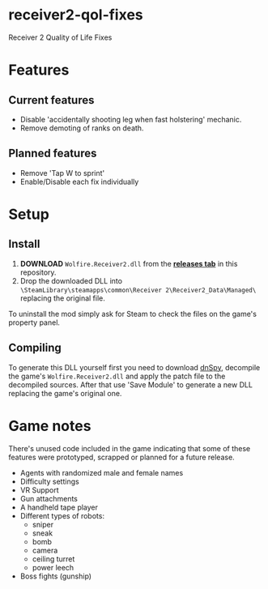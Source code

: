 # receiver2-qol-fixes

Receiver 2 Quality of Life Fixes

# Features

## Current features

- Disable 'accidentally shooting leg when fast holstering' mechanic.
- Remove demoting of ranks on death.

## Planned features

- Remove 'Tap W to sprint'
- Enable/Disable each fix individually

# Setup

## Install

1. **DOWNLOAD** `Wolfire.Receiver2.dll` from the [**releases tab**](https://github.com/aBARICHELLO/receiver2-qol-fixes/releases/) in this repository.
2. Drop the downloaded DLL into `\SteamLibrary\steamapps\common\Receiver 2\Receiver2_Data\Managed\` replacing the original file.

To uninstall the mod simply ask for Steam to check the files on the game's property panel.

## Compiling

To generate this DLL yourself first you need to download [dnSpy](https://github.com/0xd4d/dnSpy), decompile the game's `Wolfire.Receiver2.dll` and apply the patch file to the decompiled sources. After that use 'Save Module' to generate a new DLL replacing the game's original one.

# Game notes

There's unused code included in the game indicating that some of these features were prototyped, scrapped or planned for a future release.

- Agents with randomized male and female names
- Difficulty settings
- VR Support
- Gun attachments
- A handheld tape player
- Different types of robots:
  - sniper
  - sneak
  - bomb
  - camera
  - ceiling turret
  - power leech
- Boss fights (gunship)
